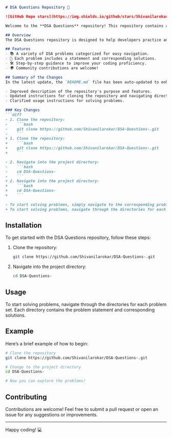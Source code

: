 ```markdown
# DSA Questions Repository 🚀

![GitHub Repo stars](https://img.shields.io/github/stars/Shivanilarokar/DSA-Questions-) ![GitHub forks](https://img.shields.io/github/forks/Shivanilarokar/DSA-Questions-) ![GitHub issues](https://img.shields.io/github/issues/Shivanilarokar/DSA-Questions-)

Welcome to the **DSA Questions** repository! This repository contains a collection of Data Structures and Algorithms (DSA) problems aimed at enhancing your coding proficiency.

## Overview
The DSA Questions repository is designed to help developers practice and improve their algorithmic skills through a variety of problems categorized for easy navigation. Each problem includes a statement and corresponding solutions, providing step-by-step guidance.

## Features
- 📚 A variety of DSA problems categorized for easy navigation.
- 📖 Each problem includes a statement and corresponding solutions.
- 🛠️ Step-by-step guidance to improve your coding proficiency.
- 🌍 Community contributions are welcome!

## Summary of the Changes
In the latest update, the `README.md` file has been auto-updated to enhance clarity and usability. Key changes include:

- Improved description of the repository's purpose and features.
- Updated instructions for cloning the repository and navigating directories.
- Clarified usage instructions for solving problems.

### Key Changes
```diff
- 1. Clone the repository:
-    ```bash
-    git clone https://github.com/Shivanilarokar/DSA-Questions-.git
-    ```
+ 1. Clone the repository:
+    ```bash
+    git clone https://github.com/Shivanilarokar/DSA-Questions-.git
+    ```

- 2. Navigate into the project directory:
-    ```bash
-    cd DSA-Questions-
-    ```
+ 2. Navigate into the project directory:
+    ```bash
+    cd DSA-Questions-
+    ```

- To start solving problems, simply navigate to the corresponding problem directory and follow the instructions provided in the solution files.
+ To start solving problems, navigate through the directories for each problem set. Each directory contains the problem statement and corresponding solutions.
```

## Installation
To get started with the DSA Questions repository, follow these steps:

1. Clone the repository:
   ```bash
   git clone https://github.com/Shivanilarokar/DSA-Questions-.git
   ```

2. Navigate into the project directory:
   ```bash
   cd DSA-Questions-
   ```

## Usage
To start solving problems, navigate through the directories for each problem set. Each directory contains the problem statement and corresponding solutions.

## Example
Here’s a brief example of how to begin:

```bash
# Clone the repository
git clone https://github.com/Shivanilarokar/DSA-Questions-.git

# Change to the project directory
cd DSA-Questions-

# Now you can explore the problems!
```

## Contributing
Contributions are welcome! Feel free to submit a pull request or open an issue for any suggestions or improvements.

---

Happy coding! 💻
```